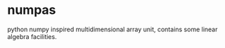 # numpas
python numpy inspired multidimensional array unit, contains some linear algebra facilities.
